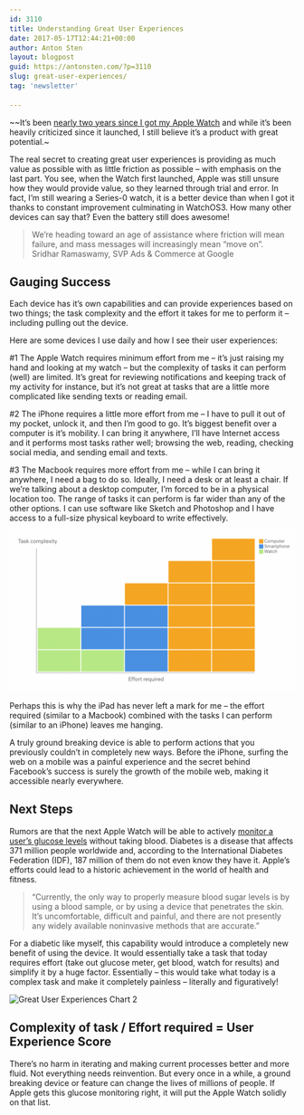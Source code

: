 ```yaml
---
id: 3110
title: Understanding Great User Experiences
date: 2017-05-17T12:44:21+00:00
author: Anton Sten
layout: blogpost
guid: https://antonsten.com/?p=3110
slug: great-user-experiences/
tag: 'newsletter'

---
```

~~It’s been <a href="https://antonsten.com/hey-siri-whats-the-future-of-user-interfaces/" target="_blank">nearly two years since I got my Apple Watch</a> and while it’s been heavily criticized since it launched, I still believe it’s a product with great potential.~

The real secret to creating great user experiences is providing as much value as possible with as little friction as possible &#8211; with emphasis on the last part. You see, when the Watch first launched, Apple was still unsure how they would provide value, so they learned through trial and error. In fact, I’m still wearing a Series-0 watch, it is a better device than when I got it thanks to constant improvement culminating in WatchOS3. How many other devices can say that? Even the battery still does awesome!

> We’re heading toward an age of assistance where friction will mean failure, and mass messages will increasingly mean &#8220;move on&#8221;.<br>Sridhar Ramaswamy, SVP Ads & Commerce at Google

## Gauging Success

Each device has it’s own capabilities and can provide experiences based on two things; the task complexity and the effort it takes for me to perform it &#8211; including pulling out the device.

Here are some devices I use daily and how I see their user experiences:

#1 The Apple Watch requires minimum effort from me &#8211; it’s just raising my hand and looking at my watch &#8211; but the complexity of tasks it can perform (well) are limited. It’s great for reviewing notifications and keeping track of my activity for instance, but it’s not great at tasks that are a little more complicated like sending texts or reading email.</p>

#2 The iPhone requires a little more effort from me &#8211; I have to pull it out of my pocket, unlock it, and then I’m good to go. It&#8217;s biggest benefit over a computer is it&#8217;s mobility. I can bring it anywhere, I’ll have Internet access and it performs most tasks rather well; browsing the web, reading, checking social media, and sending email and texts.

#3 The Macbook requires more effort from me &#8211; while I can bring it anywhere, I need a bag to do so. Ideally, I need a desk or at least a chair. If we’re talking about a desktop computer, I’m forced to be in a physical location too. The range of tasks it can perform is far wider than any of the other options. I can use software like Sketch and Photoshop and I have access to a full-size physical keyboard to write effectively.

![Great User Experiences Chart 1](/images/userexperience-chart1-1024x576.png)

Perhaps this is why the iPad has never left a mark for me &#8211; the effort required (similar to a Macbook) combined with the tasks I can perform (similar to an iPhone) leaves me hanging.

A truly ground breaking device is able to perform actions that you previously couldn’t in completely new ways. Before the iPhone, surfing the web on a mobile was a painful experience and the secret behind Facebook’s success is surely the growth of the mobile web, making it accessible nearly everywhere.

## Next Steps

Rumors are that the next Apple Watch will be able to actively <a href="http://bgr.com/2017/05/15/apple-watch-fitness-glucose-monitoring/" target="_blank">monitor a user’s glucose levels</a> without taking blood. Diabetes is a disease that affects 371 million people worldwide and, according to the International Diabetes Federation (IDF), 187 million of them do not even know they have it. Apple’s efforts could lead to a historic achievement in the world of health and fitness.

> “Currently, the only way to properly measure blood sugar levels is by using a blood sample, or by using a device that penetrates the skin. It’s uncomfortable, difficult and painful, and there are not presently any widely available noninvasive methods that are accurate.&#8221;

For a diabetic like myself, this capability would introduce a completely new benefit of using the device. It would essentially take a task that today requires effort (take out glucose meter, get blood, watch for results) and simplify it by a huge factor. Essentially &#8211; this would take what today is a complex task and make it completely painless &#8211; literally and figuratively!

![Great User Experiences Chart 2](../images/userexperience-chart2-1024x576.png)

## Complexity of task / Effort required = User Experience Score

There’s no harm in iterating and making current processes better and more fluid. Not everything needs reinvention. But every once in a while, a ground breaking device or feature can change the lives of millions of people. If Apple gets this glucose monitoring right, it will put the Apple Watch solidly on that list.
